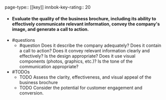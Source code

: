 page-type:: [[key]]
innbok-key-rating:: 20
- #### Evaluate the quality of the business brochure, including its ability to effectively communicate relevant information, convey the company's image, and generate a call to action.
- #questions
  - #question Does it describe the company adequately? Does it contain a call to action? Does it convey relevant information clearly and effectively? Is the design appropriate? Does it use visual components (photos, graphics, etc.)? Is the tone of the communication appropriate?
- #TODOs
  - TODO Assess the clarity, effectiveness, and visual appeal of the business brochure
  - TODO  Consider the potential for customer engagement and conversion.



